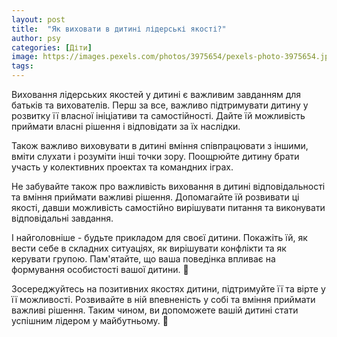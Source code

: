 ```yaml
---
layout: post
title:  "Як виховати в дитині лідерські якості?"
author: psy
categories: [Діти]
image: https://images.pexels.com/photos/3975654/pexels-photo-3975654.jpeg?auto=compress&cs=tinysrgb&fit=crop&h=627&w=1200
tags: 
---
```


Виховання лідерських якостей у дитині є важливим завданням для батьків та вихователів. Перш за все, важливо підтримувати дитину у розвитку її власної ініціативи та самостійності. Дайте їй можливість приймати власні рішення і відповідати за їх наслідки.

Також важливо виховувати в дитині вміння співпрацювати з іншими, вміти слухати і розуміти інші точки зору. Поощрюйте дитину брати участь у колективних проектах та командних іграх.

Не забувайте також про важливість виховання в дитині відповідальності та вміння приймати важливі рішення. Допомагайте їй розвивати ці якості, давши можливість самостійно вирішувати питання та виконувати відповідальні завдання.

І найголовніше - будьте прикладом для своєї дитини. Покажіть їй, як вести себе в складних ситуаціях, як вирішувати конфлікти та як керувати групою. Пам'ятайте, що ваша поведінка впливає на формування особистості вашої дитини. 🌟

Зосереджуйтесь на позитивних якостях дитини, підтримуйте її та вірте у її можливості. Розвивайте в ній впевненість у собі та вміння приймати важливі рішення. Таким чином, ви допоможете вашій дитині стати успішним лідером у майбутньому. 🌈


